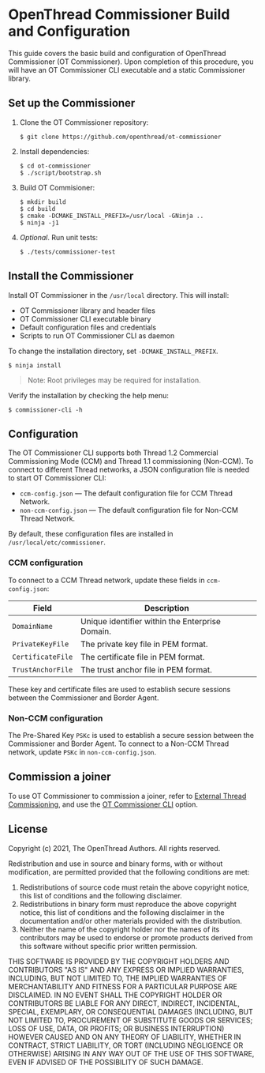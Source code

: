 # OpenThread Commissioner Build and Configuration

This guide covers the basic build and configuration of OpenThread Commissioner
(OT Commissioner). Upon completion of this procedure, you will have an OT
Commissioner CLI executable and a static Commissioner library.

## Set up the Commissioner

1.  Clone the OT Commissioner repository:

        $ git clone https://github.com/openthread/ot-commissioner

1.  Install dependencies:

        $ cd ot-commissioner
        $ ./script/bootstrap.sh

1.  Build OT Commisioner:

        $ mkdir build
        $ cd build
        $ cmake -DCMAKE_INSTALL_PREFIX=/usr/local -GNinja ..
        $ ninja -j1

1.  _Optional_. Run unit tests:

        $ ./tests/commissioner-test

## Install the Commissioner

Install OT Commissioner in the `/usr/local` directory. This will install:

*   OT Commissioner library and header files
*   OT Commissioner CLI executable binary
*   Default configuration files and credentials
*   Scripts to run OT Commissioner CLI as daemon

To change the installation directory, set `-DCMAKE_INSTALL_PREFIX`.

```
$ ninja install
```

> Note: Root privileges may be required for installation.

Verify the installation by checking the help menu:

```
$ commissioner-cli -h
```

## Configuration

The OT Commissioner CLI supports both Thread 1.2 Commercial Commissioning Mode
(CCM) and Thread 1.1 commissioning (Non-CCM). To connect to different Thread
networks, a JSON configuration file is needed to start OT Commissioner CLI:

*   `ccm-config.json` — The default configuration file for CCM Thread Network.
*   `non-ccm-config.json` — The default configuration file for Non-CCM Thread
    Network.

By default, these configuration files are installed in
`/usr/local/etc/commissioner`.

### CCM configuration

To connect to a CCM Thread network, update these fields in `ccm-config.json`:

Field | Description
----|----
`DomainName` | Unique identifier within the Enterprise Domain.
`PrivateKeyFile` | The private key file in PEM format.
`CertificateFile` | The certificate file in PEM format.
`TrustAnchorFile` | The trust anchor file in PEM format.

These key and certificate files are used to establish secure sessions between
the Commissioner and Border Agent.

### Non-CCM configuration

The Pre-Shared Key `PSKc` is used to establish a secure session between the
Commissioner and Border Agent. To connect to a Non-CCM Thread network, update
`PSKc` in `non-ccm-config.json`.

## Commission a joiner

To use OT Commissioner to commission a joiner, refer to [External Thread
Commissioning](../border-router/external-commissioning), and use the [OT
Commissioner CLI](../border-router/external-commissioning/cli.md) option.

## License

Copyright (c) 2021, The OpenThread Authors.
All rights reserved.

Redistribution and use in source and binary forms, with or without
modification, are permitted provided that the following conditions are met:
1. Redistributions of source code must retain the above copyright
   notice, this list of conditions and the following disclaimer.
2. Redistributions in binary form must reproduce the above copyright
   notice, this list of conditions and the following disclaimer in the
   documentation and/or other materials provided with the distribution.
3. Neither the name of the copyright holder nor the
   names of its contributors may be used to endorse or promote products
   derived from this software without specific prior written permission.

THIS SOFTWARE IS PROVIDED BY THE COPYRIGHT HOLDERS AND CONTRIBUTORS "AS IS"
AND ANY EXPRESS OR IMPLIED WARRANTIES, INCLUDING, BUT NOT LIMITED TO, THE
IMPLIED WARRANTIES OF MERCHANTABILITY AND FITNESS FOR A PARTICULAR PURPOSE
ARE DISCLAIMED. IN NO EVENT SHALL THE COPYRIGHT HOLDER OR CONTRIBUTORS BE
LIABLE FOR ANY DIRECT, INDIRECT, INCIDENTAL, SPECIAL, EXEMPLARY, OR
CONSEQUENTIAL DAMAGES (INCLUDING, BUT NOT LIMITED TO, PROCUREMENT OF
SUBSTITUTE GOODS OR SERVICES; LOSS OF USE, DATA, OR PROFITS; OR BUSINESS
INTERRUPTION) HOWEVER CAUSED AND ON ANY THEORY OF LIABILITY, WHETHER IN
CONTRACT, STRICT LIABILITY, OR TORT (INCLUDING NEGLIGENCE OR OTHERWISE)
ARISING IN ANY WAY OUT OF THE USE OF THIS SOFTWARE, EVEN IF ADVISED OF THE
POSSIBILITY OF SUCH DAMAGE.
